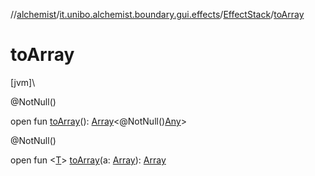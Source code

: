 //[alchemist](../../../index.md)/[it.unibo.alchemist.boundary.gui.effects](../index.md)/[EffectStack](index.md)/[toArray](to-array.md)

# toArray

[jvm]\

@NotNull()

open fun [toArray](to-array.md)(): [Array](https://kotlinlang.org/api/latest/jvm/stdlib/kotlin/-array/index.html)<@NotNull()[Any](https://kotlinlang.org/api/latest/jvm/stdlib/kotlin/-any/index.html)>

@NotNull()

open fun <[T](to-array.md)> [toArray](to-array.md)(a: [Array](https://kotlinlang.org/api/latest/jvm/stdlib/kotlin/-array/index.html)<T>): [Array](https://kotlinlang.org/api/latest/jvm/stdlib/kotlin/-array/index.html)<T>
